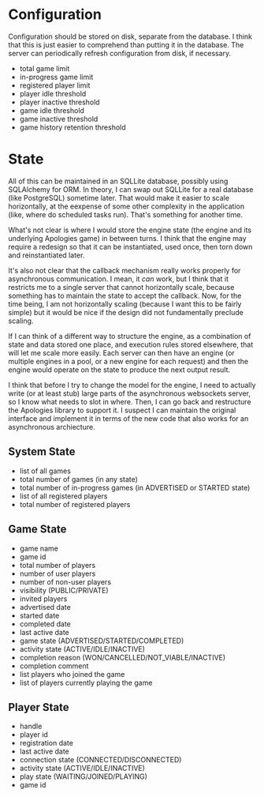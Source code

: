 # Configuration

Configuration should be stored on disk, separate from the database.  I think
that this is just easier to comprehend than putting it in the database. The
server can periodically refresh configuration from disk, if necessary.  

- total game limit
- in-progress game limit
- registered player limit
- player idle threshold
- player inactive threshold
- game idle threshold
- game inactive threshold
- game history retention threshold

# State

All of this can be maintained in an SQLLite database, possibly using SQLAlchemy
for ORM.  In theory, I can swap out SQLLite for a real database (like
PostgreSQL) sometime later.  That would make it easier to scale horizontally,
at the eexpense of some other complexity in the application (like, where do
scheduled tasks run).  That's something for another time.

What's not clear is where I would store the engine state (the engine and its
underlying Apologies game) in between turns.  I think that the engine may
require a redesign so that it can be instantiated, used once, then torn down
and reinstantiated later.  

It's also not clear that the callback mechanism really works properly for
asynchronous communication.  I mean, it _can_ work, but I think that it
restricts me to a single server that cannot horizontally scale, because
something has to maintain the state to accept the callback.  Now, for the time
being, I am not horizontally scaling (because I want this to be fairly simple)
but it would be nice if the design did not fundamentally preclude scaling.

If I can think of a different way to structure the engine, as a combination of
state and data stored one place, and execution rules stored elsewhere, that
will let me scale more easily.  Each server can then have an engine (or
multiple engines in a pool, or a new engine for each request) and then the
engine would operate on the state to produce the next output result.

I think that before I try to change the model for the engine, I need to
actually write (or at least stub) large parts of the asynchronous websockets
server, so I know what needs to slot in where.  Then, I can go back and
restructure the Apologies library to support it.  I suspect I can maintain
the original interface and implement it in terms of the new code that also
works for an asynchronous archiecture.

## System State

- list of all games
- total number of games (in any state)
- total number of in-progress games (in ADVERTISED or STARTED state)
- list of all registered players
- total number of registered players

## Game State

- game name
- game id
- total number of players
- number of user players
- number of non-user players
- visibility (PUBLIC/PRIVATE)
- invited players
- advertised date
- started date
- completed date
- last active date
- game state (ADVERTISED/STARTED/COMPLETED)
- activity state (ACTIVE/IDLE/INACTIVE)
- completion reason (WON/CANCELLED/NOT_VIABLE/INACTIVE)
- completion comment
- list players who joined the game
- list of players currently playing the game

## Player State

- handle
- player id
- registration date
- last active date
- connection state (CONNECTED/DISCONNECTED)
- activity state (ACTIVE/IDLE/INACTIVE)
- play state (WAITING/JOINED/PLAYING)
- game id
